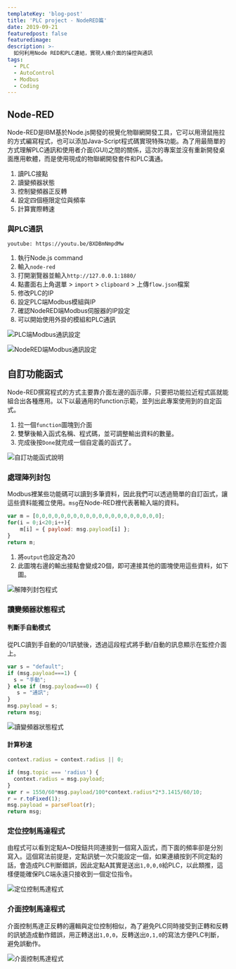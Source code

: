 ```yaml
---
templateKey: 'blog-post'
title: 'PLC project - NodeRED篇'
date: 2019-09-21
featuredpost: false
featuredimage: 
description: >-
  如何利用Node RED和PLC連結，實現人機介面的操控與通訊
tags:
  - PLC
  - AutoControl
  - Modbus
  - Coding
---
```

## Node-RED
Node-RED是IBM基於Node.js開發的視覺化物聯網開發工具，它可以用滑鼠拖拉的方式編寫程式，也可以添加Java-Script程式碼實現特殊功能。為了用最簡單的方式理解PLC通訊和使用者介面(GUI)之間的關係，這次的專案並沒有重新開發桌面應用軟體，而是使用現成的物聯網開發套件和PLC溝通。
1.  讀PLC接點
2.  讀變頻器狀態
3.  控制變頻器正反轉
4.  設定四個極限定位與頻率
5.  計算實際轉速

### 與PLC通訊

`youtube: https://youtu.be/BXDBmNmpdMw`

1.  執行Node.js command
2.  輸入`node-red`
3.  打開瀏覽器並輸入`http://127.0.0.1:1880/`
4.  點畫面右上角選單 > `import` > `clipboard` > 上傳`flow.json`檔案
5.  修改PLC的IP
6.  設定PLC端Modbus模組與IP
7.  確認NodeRED端Modbus伺服器的IP設定
8.  可以開始使用外掛的模組和PLC通訊

![PLC端Modbus通訊設定](https://lh3.googleusercontent.com/Ogp3DxDB7HzfaQCLIzkOb0h3MXrlItPOWECgkuYmW9YTycZYxcv4yWHv4cXW6yxRJUT5a2qmlHGLJgRqfncyPym9qUs9baHkuTlm8hcvPZKuHnj3rIt5sMLblBE1sKTUgKXxnJECWFU=w493-h315-no)

![NodeRED端Modbus通訊設定](https://lh3.googleusercontent.com/sy8V3Drun7ioKcZ4omhj1NBXdFjkEwWCQP4vKtNo3itIOkF2CdYob5CaEjy6LLSGhd0AvH4nJ8Uf9rF5KjJBhvxtIzSMSMMegvXLnHvx39Xsd9uU6eycaEUFKtFOwGPzSqaVme67xvk=w620-h648-no)

##  自訂功能函式
Node-RED撰寫程式的方式主要靠介面左邊的函示庫，只要把功能拉近程式區就能組合出各種應用。以下以最通用的function示範，並列出此專案使用到的自定函式。
1.  拉一個`function`圖塊到介面
2.  雙擊後輸入函式名稱、程式碼，並可調整輸出資料的數量。
3.  完成後按`Done`就完成一個自定義的函式了。

![自訂功能函式說明](https://lh3.googleusercontent.com/lNKl1qpbO4roAYZ7UoMPS-ESTPOSjNrzjims4BbrgS1xHK9HZxW8T2NRQCO0W8ESoi4SXmUYbZbjgexNb2e6dIntKBiKmY4rD3CCZTG7Drqel02PTeC4ezrZEkQ02GYlD2SuJxkMrrQ=w1508-h903-no)
### 處理陣列封包
Modbus裡某些功能碼可以讀到多筆資料，因此我們可以透過簡單的自訂函式，讓這些資料能獨立使用。`msg`在Node-RED裡代表著輸入端的資料。

``` javascript
var m = [0,0,0,0,0,0,0,0,0,0,0,0,0,0,0,0,0,0,0,0];
for(i = 0;i<20;i++){
    m[i] = { payload: msg.payload[i] };
}
return m;
```
1.  將`output`也設定為20
2.  此圖塊右邊的輸出接點會變成20個，即可連接其他的圖塊使用這些資料，如下圖。

![解陣列封包程式](https://lh3.googleusercontent.com/n6hDayzhOh_QdU5qzkbaGTP-uxVwCV1-ODPeiR4d1BAe9ij2fD1QbtdmcFre56gF5pdBDWCXoeQ7l5C0JkTy4a0HIAY6hjG6jVwVLR-nKbpn4qahgj8h7eqVMq5g3SeLLYLhnLxPxFg=w1392-h726-no)


### 讀變頻器狀態程式
#### 判斷手自動模式
從PLC讀到手自動的0/1訊號後，透過這段程式將手動/自動的訊息顯示在監控介面上。
``` javascript
var s = "default";
if (msg.payload===1) {
  s = "手動";
} else if (msg.payload===0) {
   s = "通訊";
}
msg.payload = s;
return msg;
``` 
![讀變頻器狀態程式](https://lh3.googleusercontent.com/GyocGu59ZtIkIcB95j4Jx_3TetVaJ78rEwejmdxQqCjGfE9HWVeaLEBR6DvvHhL9qBQSmqHlpgfsqKw0IEKgudZE_dBKfTcsuPa0ChKO0WIDelgP52LCEk_B2W5YpGdf5gWVDY4SL_U=w1108-h486-no)

#### 計算秒速
``` javascript
context.radius = context.radius || 0;

if (msg.topic === 'radius') {
  context.radius = msg.payload;
}
var r = 1550/60*msg.payload/100*context.radius*2*3.1415/60/10;
r = r.toFixed(1);
msg.payload = parseFloat(r);
return msg;
```

### 定位控制馬達程式
由程式可以看到定點A~D按鈕共同連接到一個寫入函式，而下面的頻率卻是分別寫入。這個寫法前提是，定點訊號一次只能設定一個，如果連續按到不同定點的話，會造成PLC判斷錯誤，因此定點A其實是送出`1,0,0,0`給PLC，以此類推，這樣便能確保PLC端永遠只接收到一個定位指令。  

![定位控制馬達程式](https://lh3.googleusercontent.com/ZdoUzo2cGZaI7tGH-q5eu-_pZH1Q-_VjB5zGnttESEh4Zn7oJkxIw0tjuAI_hivxsghd9983ckJnu6sTOPIh_B3YyMnXPms2jnwfsJtMxQzoMA7RR3njnEoc_tgt2vBEBGaPZ__SjDg=w1169-h489-no)

### 介面控制馬達程式
介面控制馬達正反轉的邏輯與定位控制相似，為了避免PLC同時接受到正轉和反轉的訊號造成動作錯誤，用正轉送出`1,0,0`，反轉送出`0,1,0`的寫法方便PLC判斷，避免誤動作。  

![介面控制馬達程式](https://lh3.googleusercontent.com/duyPHxpVJDWDY0_zJWWcWBD8K8r-Txf9YJ1GRd8FGvwfNFw8QmrL1hhsPYb9hPibXWC1iGwC42YYko_TFBr14qXKXkjtPyPL9Tx1rGfDtzos7qgWYmi3dy3YnQJrh-3Fj_Vf6S5xVRU=w1152-h283-no)
